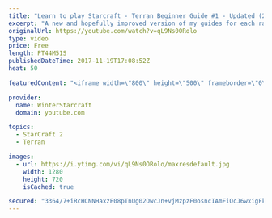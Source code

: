 ```yaml
---
title: "Learn to play Starcraft - Terran Beginner Guide #1 - Updated (2017 LOTV)"
excerpt: "A new and hopefully improved version of my guides for each race where I go over as many basics as possible while doing it live :)  I strongly believe that a super structured guide style is not very helpful compared to watching/playing the game actively.  Feedback is greatly appreciated. -- Watch live"
originalUrl: https://youtube.com/watch?v=qL9Ns0ORolo
type: video
price: Free
length: PT44M51S
publishedDateTime: 2017-11-19T17:08:52Z
heat: 50

featuredContent: "<iframe width=\"800\" height=\"500\" frameborder=\"0\" src=\"https://www.youtube.com/embed/qL9Ns0ORolo\" allow=\"accelerometer; autoplay; encrypted-media; gyroscope; picture-in-picture\" allowfullscreen></iframe>"

provider:
  name: WinterStarcraft
  domain: youtube.com

topics:
  - StarCraft 2
  - Terran

images:
  - url: https://i.ytimg.com/vi/qL9Ns0ORolo/maxresdefault.jpg
    width: 1280
    height: 720
    isCached: true

secured: "3364/7+iRcHCNNHaxzE08pTnUg02OwcJn+vjMzpzF0osncIAmFiOcJ6wxigFkLTDxfHyKXgv42ymp/mhLW2RJU7SPhjE3fFtFo0y2m7PLfy3JrLbpnCfokwgaYGXFjk+MppwV9hifKj1e08EdXDjMqdgGHt2eovINjv3opALp+MITcFpjB/wXwwKiR/6cwxOObBVEonWdG8/5mGokuF18/NIqHD3omt1d8KbkOh3IJRkxFZxtAoL222+FTJ2ESib4YvpfAFjhbFBzdZ5Lcidl5GRUtQ4pCaRlyZWyerNND1bSCiFO74SEiN2k9z6PGVBM6NcxntZvu9XNROrCd4YsMTcqBfQcrOh8ef+5CK7QPE3RceONhRflfdb+Opaj0SbG3y8PJyqt4e673ov06Mlch1rqoedQEAIBL1YXvr/WBtJofd2nJz/ph0XbxouvD0P;9G1scnekgEiJb1KaQFbeug=="
---
```


